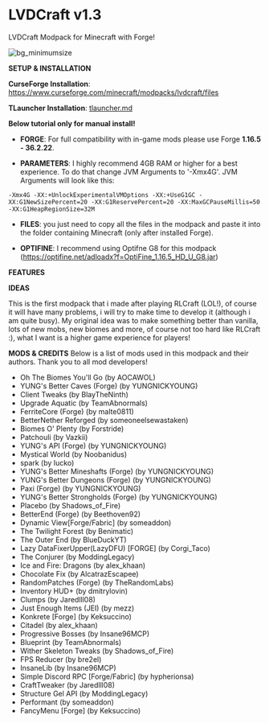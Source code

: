 # LVDCraft v1.3
LVDCraft Modpack for Minecraft with Forge!

![bg_minimumsize](https://user-images.githubusercontent.com/72507371/147808290-301428f0-6a85-43b1-a197-1b655347ec30.png)


**SETUP & INSTALLATION**

**CurseForge Installation**: https://www.curseforge.com/minecraft/modpacks/lvdcraft/files

**TLauncher Installation**: [tlauncher.md](tlauncher.md)
 
 **Below tutorial only for manual install!**

- **FORGE**: For full compatibility with in-game mods please use Forge **1.16.5 - 36.2.22**.

- **PARAMETERS**: I highly recommend 4GB RAM or higher for a best experience. To do that change JVM Arguments to '-Xmx4G'. JVM Arguments will look like this:

```
-Xmx4G -XX:+UnlockExperimentalVMOptions -XX:+UseG1GC -XX:G1NewSizePercent=20 -XX:G1ReservePercent=20 -XX:MaxGCPauseMillis=50 -XX:G1HeapRegionSize=32M
```
- **FILES**: you just need to copy all the files in the modpack and paste it into the folder containing Minecraft (only after installed Forge).

- **OPTIFINE**: I recommend using Optifne G8 for this modpack (https://optifine.net/adloadx?f=OptiFine_1.16.5_HD_U_G8.jar)


**FEATURES**

 

 

**IDEAS**

This is the first modpack that i made after playing RLCraft (LOL!), of course it will have many problems, i will try to make time to develop it (although i am quite busy).
My original idea was to make something better than vanilla, lots of new mobs, new biomes and more, of course not too hard like RLCraft :), what I want is a higher game experience for players!

**MODS & CREDITS**
Below is a list of mods used in this modpack and their authors. Thank you to all mod developers!

- Oh The Biomes You'll Go (by AOCAWOL)
- YUNG's Better Caves (Forge) (by YUNGNICKYOUNG)
- Client Tweaks (by BlayTheNinth)
- Upgrade Aquatic (by TeamAbnormals)
- FerriteCore (Forge) (by malte0811)
- BetterNether Reforged (by someoneelsewastaken)
- Biomes O' Plenty (by Forstride)
- Patchouli (by Vazkii)
- YUNG's API (Forge) (by YUNGNICKYOUNG)
- Mystical World (by Noobanidus)
- spark (by Iucko)
- YUNG's Better Mineshafts (Forge) (by YUNGNICKYOUNG)
- YUNG's Better Dungeons (Forge) (by YUNGNICKYOUNG)
- Paxi (Forge) (by YUNGNICKYOUNG)
- YUNG's Better Strongholds (Forge) (by YUNGNICKYOUNG)
- Placebo (by Shadows_of_Fire)
- BetterEnd (Forge) (by Beethoven92)
- Dynamic View[Forge/Fabric] (by someaddon)
- The Twilight Forest (by Benimatic)
- The Outer End (by BlueDuckYT)
- Lazy DataFixerUpper(LazyDFU) [FORGE] (by Corgi_Taco)
- The Conjurer (by ModdingLegacy)
- Ice and Fire: Dragons (by alex_khaan)
- Chocolate Fix (by AlcatrazEscapee)
- RandomPatches (Forge) (by TheRandomLabs)
- Inventory HUD+ (by dmitrylovin)
- Clumps (by Jaredlll08)
- Just Enough Items (JEI) (by mezz)
- Konkrete [Forge] (by Keksuccino)
- Citadel (by alex_khaan)
- Progressive Bosses (by Insane96MCP)
- Blueprint (by TeamAbnormals)
- Wither Skeleton Tweaks (by Shadows_of_Fire)
- FPS Reducer (by bre2el)
- InsaneLib (by Insane96MCP)
- Simple Discord RPC [Forge/Fabric] (by hypherionsa)
- CraftTweaker (by Jaredlll08)
- Structure Gel API (by ModdingLegacy)
- Performant (by someaddon)
- FancyMenu [Forge] (by Keksuccino)
